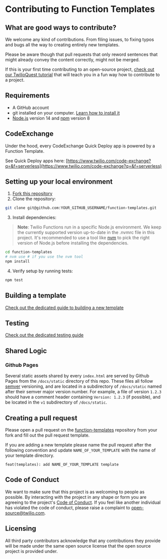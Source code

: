 # Contributing to Function Templates

## What are good ways to contribute?

We welcome any kind of contributions. From filing issues, to fixing typos and bugs all the way to creating entirely new templates.

Please be aware though that pull requests that only reword sentences that might already convey the content correctly, might not be merged.

If this is your first time contributing to an open-source project, [check out our TwilioQuest tutorial](https://www.twilio.com/quest/learn/open-source) that will teach you in a fun way how to contribute to a project.

## Requirements

- A GitHub account
- git installed on your computer. [Learn how to install it](https://help.github.com/en/articles/set-up-git)
- [Node.js](https://nodejs.org) version 14 and [npm](https://npmjs.com) version 8

## CodeExchange

Under the hood, every CodeExchange Quick Deploy app is powered by a Function Template.

See Quick Deploy apps here: [https://www.twilio.com/code-exchange?q=&f=serverless](https://www.twilio.com/code-exchange?q=&f=serverless)

## Setting up your local environment

1. [Fork this repository](https://github.com/twilio-labs/function-templates/fork)
2. Clone the repository:

```bash
git clone git@github.com:YOUR_GITHUB_USERNAME/function-templates.git
```

3. Install dependencies:

> **Note**: Twilio Functions run in a specific Node.js environment. We keep the currently supported version up-to-date in the .nvmrc file in this project. It's recommended to use a tool like [nvm](https://github.com/creationix/nvm) to pick the right version of Node.js before installing the dependencies.

```bash
cd function-templates
# nvm use # if you use the nvm tool
npm install
```

4. Verify setup by running tests:

```bash
npm test
```

## Building a template

[Check out the dedicated guide to building a new template][BUILD_TEMPLATE]

## Testing

[Check out the dedicated testing guide][TESTING]

## Shared Logic

### Github Pages

Several static assets shared by every `index.html` are served by Github Pages from the `/docs/static` directory of this repo. These files all follow [semver](https://semver.org/) versioning, and are located in a subdirectory of `/docs/static` named after their semver major version number. For example, a file of version `1.2.3` should have a comment header containing `Version: 1.2.3` (if possible), and be located in the `v1` subdirectory of `/docs/static`.

## Creating a pull request

Please open a pull request on the [function-templates](https://github.com/twilio-labs/function-templates/pulls) repository from your fork and fill out the pull request template.

If you are adding a new template please name the pull request after the following convention and update `NAME_OF_YOUR_TEMPLATE` with the name of your template directory.

```
feat(templates): add NAME_OF_YOUR_TEMPLATE template
```

## Code of Conduct

We want to make sure that this project is as welcoming to people as possible. By interacting with the project in any shape or form you are agreeing to the project's [Code of Conduct](https://raw.githubusercontent.com/twilio-labs/function-templates/main/CODE_OF_CONDUCT.md). If you feel like another individual has violated the code of conduct, please raise a complaint to [open-source@twilio.com](mailto:open-source@twilio.com).

## Licensing

All third party contributors acknowledge that any contributions they provide will be made under the same open source license that the open source project is provided under.

[serverless toolkit]: https://www.twilio.com/docs/labs/serverless-toolkit

<!-- RELATIVE LINKS -->
[TESTING]: ./TESTING.md
[CONTRIBUTING]: ./CONTRIBUTING.md
[BUILD_TEMPLATE]: ./BUILD_TEMPLATE.md
<!-- END RELATIVE LINKS -->